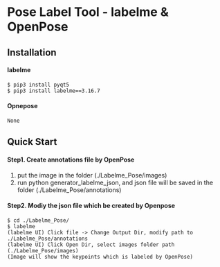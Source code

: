 
# Pose Label Tool - labelme & OpenPose
## Installation
#### labelme
    $ pip3 install pyqt5
    $ pip3 install labelme==3.16.7 
#### Opnepose
    None
## Quick Start
#### Step1. Create annotations file by OpenPose 
1. put the image in the folder (./Labelme_Pose/images)
2. run python generator_labelme_json, and json file will be saved in the folder (./Labelme_Pose/annotations)

#### Step2. Modiy the json file which be created by Openpose
    $ cd ./Labelme_Pose/
    $ labelme
    (labelme UI) Click file -> Change Output Dir, modify path to ./Labelme_Pose/annotations
    (labelme UI) Click Open Dir, select images folder path (./Labelme_Pose/images)
    (Image will show the keypoints which is labeled by OpenPose)